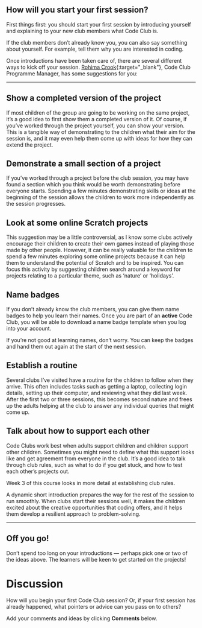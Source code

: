 ## How will you start your first session?

First things first: you should start your first session by introducing yourself and explaining to your new club members what Code Club is.

If the club members don’t already know you, you can also say something about yourself. For example, tell them why you are interested in coding.

Once introductions have been taken care of, there are several different ways to kick off your session.  [Rohima Crook](https://www.futurelearn.com/profiles/8462001){:target="_blank"}, Code Club Programme Manager, has some suggestions for you:

* * *

## Show a completed version of the project

If most children of the group are going to be working on the same project, it’s a good idea to first show them a completed version of it. Of course, if you’ve worked through the project yourself, you can show your version. This is a tangible way of demonstrating to the children what their aim for the session is, and it may even help them come up with ideas for how they can extend the project.

## Demonstrate a small section of a project

If you’ve worked through a project before the club session, you may have found a section which you think would be worth demonstrating before everyone starts. Spending a few minutes demonstrating skills or ideas at the beginning of the session allows the children to work more independently as the session progresses.

## Look at some online Scratch projects

This suggestion may be a little controversial, as I know some clubs actively encourage their children to create their own games instead of playing those made by other people. However, it can be really valuable for the children to spend a few minutes exploring some online projects because it can help them to understand the potential of Scratch and to be inspired. You can focus this activity by suggesting children search around a keyword for projects relating to a particular theme, such as ‘nature’ or ‘holidays’.

## Name badges

If you don’t already know the club members, you can give them name badges to help you learn their names. Once you are part of an **active** Code Club, you will be able to download a name badge template when you log into your account.

If you’re not good at learning names, don’t worry. You can keep the badges and hand them out again at the start of the next session.

## Establish a routine

Several clubs I’ve visited have a routine for the children to follow when they arrive. This often includes tasks such as getting a laptop, collecting login details, setting up their computer, and reviewing what they did last week. After the first two or three sessions, this becomes second nature and frees up the adults helping at the club to answer any individual queries that might come up.

## Talk about how to support each other

Code Clubs work best when adults support children and children support other children. Sometimes you might need to define what this support looks like and get agreement from everyone in the club. It’s a good idea to talk through club rules, such as what to do if you get stuck, and how to test each other’s projects out.

Week 3 of this course looks in more detail at establishing club rules.

A dynamic short introduction prepares the way for the rest of the session to run smoothly. When clubs start their sessions well, it makes the children excited about the creative opportunities that coding offers, and it helps them develop a resilient approach to problem-solving.

* * *

## Off you go!

Don’t spend too long on your introductions — perhaps pick one or two of the ideas above. The learners will be keen to get started on the projects!

# Discussion

How will you begin your first Code Club session? Or, if your first session has already happened, what pointers or advice can you pass on to others?

Add your comments and ideas by clicking **Comments** below.
